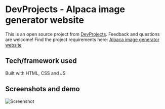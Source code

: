 # DevProjects - Alpaca image generator website

This is an open source project from [DevProjects](http://www.codementor.io/projects). Feedback and questions are welcome!
Find the project requirements here: [Alpaca image generator website](https://www.codementor.io/projects/web/alpaca-image-generator-website-ce2oc0eus8)

## Tech/framework used
Built with HTML, CSS and JS

## Screenshots and demo
![Screenshot](https://user-images.githubusercontent.com/62948474/225491994-8fd96e58-85cb-4258-88ae-eab8931ddbc3.png)
